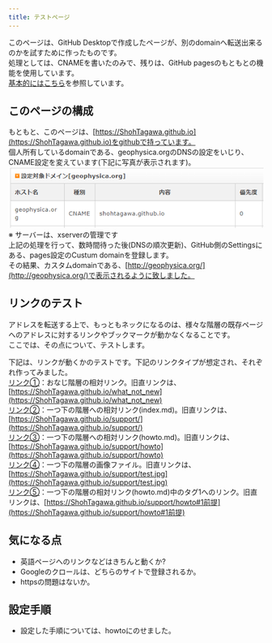 ```yaml
---
title: テストページ
---
```


このページは、GitHub Desktopで作成したページが、別のdomainへ転送出来るのかを試すために作ったものです。<br>
処理としては、CNAMEを書いたのみで、残りは、GitHub pagesのもともとの機能を使用しています。<br>
[基本的にはこちら](https://docs.github.com/ja/github/working-with-github-pages/managing-a-custom-domain-for-your-github-pages-site#%E3%82%B5%E3%83%96%E3%83%89%E3%83%A1%E3%82%A4%E3%83%B3%E3%82%92%E8%A8%AD%E5%AE%9A%E3%81%99%E3%82%8B)を参照しています。<br>

## このページの構成
もともと、このページは、[https://ShohTagawa.github.io](https://ShohTagawa.github.io)をgithubで持っています。<br>
個人所有しているdomainである、geophysica.orgのDNSの設定をいじり、CNAME設定を変えています(下記に写真が表示されます)。<br>
  ![](support/DNS.PNG)  
※ サーバーは、xserverの管理です<br>
上記の処理を行って、数時間待った後(DNSの順次更新)、GitHub側のSettingsにある、pages設定のCustum domainを登録します。<br>
その結果、カスタムdomainである、[http://geophysica.org/](http://geophysica.org/)で表示されるように致しました。<br>

## リンクのテスト
アドレスを転送する上で、もっともネックになるのは、様々な階層の既存ページへのアドレスに対するリンクやブックマークが動かなくなることです。<br>
ここでは、その点について、テストします。<br>

下記は、リンクが動くかのテストです。下記のリンクタイプが想定され、それぞれ作ってみました。<br>
[リンク①](what_not_new)：おなじ階層の相対リンク。旧直リンクは、[https://ShohTagawa.github.io/what_not_new](https://ShohTagawa.github.io/what_not_new)<br>
[リンク②](support/)：一つ下の階層への相対リンク(index.md)。旧直リンクは、[https://ShohTagawa.github.io/support/](https://ShohTagawa.github.io/support/)<br>
[リンク③](support/howto)：一つ下の階層への相対リンク(howto.md)。旧直リンクは、[https://ShohTagawa.github.io/support/howto](https://ShohTagawa.github.io/support/howto)<br>
[リンク④](support/test.jpg)：一つ下の階層の画像ファイル。旧直リンクは、[https://ShohTagawa.github.io/support/test.jpg](https://ShohTagawa.github.io/support/test.jpg)<br>
[リンク⑤](support/howto#1前提)：一つ下の階層の相対リンク(howto.md)中のタグ1へのリンク。旧直リンクは、[https://ShohTagawa.github.io/support/howto#1前提](https://ShohTagawa.github.io/support/howto#1前提)<br>

## 気になる点
- 英語ページへのリンクなどはきちんと動くか?
- Googleのクロールは、どちらのサイトで登録されるか。
- httpsの問題はないか。

## 設定手順
- 設定した手順については、howtoにのせました。